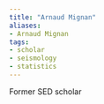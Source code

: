 ```yaml
---
title: "Arnaud Mignan"
aliases:
- Arnaud Mignan
tags:
- scholar
- seismology
- statistics
---
```


Former SED scholar